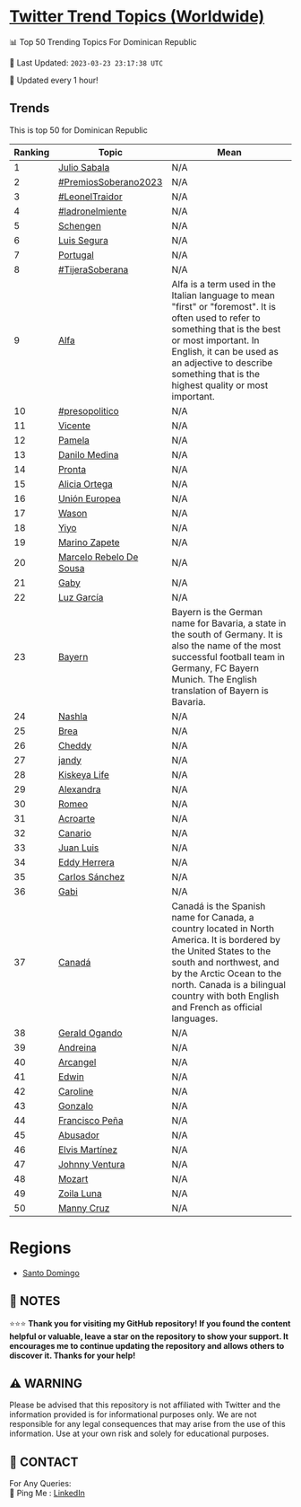 [Twitter Trend Topics (Worldwide)](https://github.com/ErcinDedeoglu/Twitter-Trend-Topics)
==========


📊 Top 50 Trending Topics For Dominican Republic

📆 Last Updated: `2023-03-23 23:17:38 UTC`

🔧 Updated every 1 hour!


## Trends

This is top 50 for Dominican Republic

| Ranking | Topic | Mean |
| ------- | ------------ | ------------ |
| 1 | [Julio Sabala](http://twitter.com/search?q=Julio+Sabala) | N/A |
| 2 | [#PremiosSoberano2023](http://twitter.com/search?q=%23PremiosSoberano2023) | N/A |
| 3 | [#LeonelTraidor](http://twitter.com/search?q=%23LeonelTraidor) | N/A |
| 4 | [#ladronelmiente](http://twitter.com/search?q=%23ladronelmiente) | N/A |
| 5 | [Schengen](http://twitter.com/search?q=Schengen) | N/A |
| 6 | [Luis Segura](http://twitter.com/search?q=Luis+Segura) | N/A |
| 7 | [Portugal](http://twitter.com/search?q=Portugal) | N/A |
| 8 | [#TijeraSoberana](http://twitter.com/search?q=%23TijeraSoberana) | N/A |
| 9 | [Alfa](http://twitter.com/search?q=Alfa) | Alfa is a term used in the Italian language to mean "first" or "foremost". It is often used to refer to something that is the best or most important. In English, it can be used as an adjective to describe something that is the highest quality or most important. |
| 10 | [#presopolitico](http://twitter.com/search?q=%23presopolitico) | N/A |
| 11 | [Vicente](http://twitter.com/search?q=Vicente) | N/A |
| 12 | [Pamela](http://twitter.com/search?q=Pamela) | N/A |
| 13 | [Danilo Medina](http://twitter.com/search?q=Danilo+Medina) | N/A |
| 14 | [Pronta](http://twitter.com/search?q=Pronta) | N/A |
| 15 | [Alicia Ortega](http://twitter.com/search?q=Alicia+Ortega) | N/A |
| 16 | [Unión Europea](http://twitter.com/search?q=Uni%c3%b3n+Europea) | N/A |
| 17 | [Wason](http://twitter.com/search?q=Wason) | N/A |
| 18 | [Yiyo](http://twitter.com/search?q=Yiyo) | N/A |
| 19 | [Marino Zapete](http://twitter.com/search?q=Marino+Zapete) | N/A |
| 20 | [Marcelo Rebelo De Sousa](http://twitter.com/search?q=Marcelo+Rebelo+De+Sousa) | N/A |
| 21 | [Gaby](http://twitter.com/search?q=Gaby) | N/A |
| 22 | [Luz García](http://twitter.com/search?q=Luz+Garc%c3%ada) | N/A |
| 23 | [Bayern](http://twitter.com/search?q=Bayern) | Bayern is the German name for Bavaria, a state in the south of Germany. It is also the name of the most successful football team in Germany, FC Bayern Munich. The English translation of Bayern is Bavaria. |
| 24 | [Nashla](http://twitter.com/search?q=Nashla) | N/A |
| 25 | [Brea](http://twitter.com/search?q=Brea) | N/A |
| 26 | [Cheddy](http://twitter.com/search?q=Cheddy) | N/A |
| 27 | [jandy](http://twitter.com/search?q=jandy) | N/A |
| 28 | [Kiskeya Life](http://twitter.com/search?q=Kiskeya+Life) | N/A |
| 29 | [Alexandra](http://twitter.com/search?q=Alexandra) | N/A |
| 30 | [Romeo](http://twitter.com/search?q=Romeo) | N/A |
| 31 | [Acroarte](http://twitter.com/search?q=Acroarte) | N/A |
| 32 | [Canario](http://twitter.com/search?q=Canario) | N/A |
| 33 | [Juan Luis](http://twitter.com/search?q=Juan+Luis) | N/A |
| 34 | [Eddy Herrera](http://twitter.com/search?q=Eddy+Herrera) | N/A |
| 35 | [Carlos Sánchez](http://twitter.com/search?q=Carlos+S%c3%a1nchez) | N/A |
| 36 | [Gabi](http://twitter.com/search?q=Gabi) | N/A |
| 37 | [Canadá](http://twitter.com/search?q=Canad%c3%a1) | Canadá is the Spanish name for Canada, a country located in North America. It is bordered by the United States to the south and northwest, and by the Arctic Ocean to the north. Canada is a bilingual country with both English and French as official languages. |
| 38 | [Gerald Ogando](http://twitter.com/search?q=Gerald+Ogando) | N/A |
| 39 | [Andreina](http://twitter.com/search?q=Andreina) | N/A |
| 40 | [Arcangel](http://twitter.com/search?q=Arcangel) | N/A |
| 41 | [Edwin](http://twitter.com/search?q=Edwin) | N/A |
| 42 | [Caroline](http://twitter.com/search?q=Caroline) | N/A |
| 43 | [Gonzalo](http://twitter.com/search?q=Gonzalo) | N/A |
| 44 | [Francisco Peña](http://twitter.com/search?q=Francisco+Pe%c3%b1a) | N/A |
| 45 | [Abusador](http://twitter.com/search?q=Abusador) | N/A |
| 46 | [Elvis Martínez](http://twitter.com/search?q=Elvis+Mart%c3%adnez) | N/A |
| 47 | [Johnny Ventura](http://twitter.com/search?q=Johnny+Ventura) | N/A |
| 48 | [Mozart](http://twitter.com/search?q=Mozart) | N/A |
| 49 | [Zoila Luna](http://twitter.com/search?q=Zoila+Luna) | N/A |
| 50 | [Manny Cruz](http://twitter.com/search?q=Manny+Cruz) | N/A |



# Regions

* [Santo Domingo](</Dominican Republic/Santo Domingo.md>)



## 📝 NOTES

⭐⭐⭐ **Thank you for visiting my GitHub repository! If you found the content helpful or valuable, leave a star on the repository to show your support. It encourages me to continue updating the repository and allows others to discover it. Thanks for your help!**


## ⚠️ WARNING

Please be advised that this repository is not affiliated with Twitter and the information provided is for informational purposes only. We are not responsible for any legal consequences that may arise from the use of this information. Use at your own risk and solely for educational purposes.


## 📨 CONTACT

 For Any Queries:  
            🏓 Ping Me : [LinkedIn](https://www.linkedin.com/in/ercindedeoglu/)
